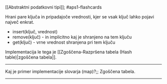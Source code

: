 [[Abstraktni podatkovni tipi]]; #aps1-flashcards 

Hrani pare ključa in pripadajoče vrednosti, kjer se vsak ključ lahko pojavi največ enkrat.

- insert(ključ, vrednost)
- remove(ključ) - in implicitno kaj je shranjeno na tem ključu
- get(ključ) - vrne vrednost shranjena pri tem ključu

Implementacija le tega je [[Zgoščena-Razpršena tabela (Hash table)|zgoščena tabela]].

---

Kaj je primer implementacije slovarja (map)?;; Zgoščena tabela.

---
